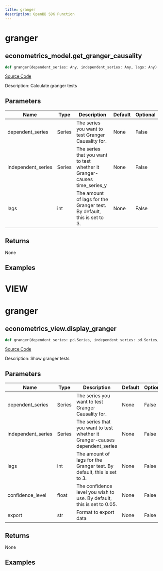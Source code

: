 ```yaml
---
title: granger
description: OpenBB SDK Function
---
```

# granger

## econometrics_model.get_granger_causality

```python
def granger(dependent_series: Any, independent_series: Any, lags: Any) -> None:
```
[Source Code](https://github.com/OpenBB-finance/OpenBBTerminal/tree/main/openbb_terminal/econometrics/econometrics_model.py#L207)

Description: Calculate granger tests

## Parameters

| Name | Type | Description | Default | Optional |
| ---- | ---- | ----------- | ------- | -------- |
| dependent_series | Series | The series you want to test Granger Causality for. | None | False |
| independent_series | Series | The series that you want to test whether it Granger-causes time_series_y | None | False |
| lags | int | The amount of lags for the Granger test. By default, this is set to 3. | None | False |

## Returns

None

## Examples




# VIEW

# granger

## econometrics_view.display_granger

```python
def granger(dependent_series: pd.Series, independent_series: pd.Series, lags: int, confidence_level: float, export: str) -> None:
```
[Source Code](https://github.com/OpenBB-finance/OpenBBTerminal/tree/main/openbb_terminal/econometrics/econometrics_view.py#L253)

Description: Show granger tests

## Parameters

| Name | Type | Description | Default | Optional |
| ---- | ---- | ----------- | ------- | -------- |
| dependent_series | Series | The series you want to test Granger Causality for. | None | False |
| independent_series | Series | The series that you want to test whether it Granger-causes dependent_series | None | False |
| lags | int | The amount of lags for the Granger test. By default, this is set to 3. | None | False |
| confidence_level | float | The confidence level you wish to use. By default, this is set to 0.05. | None | False |
| export | str | Format to export data | None | False |

## Returns

None

## Examples

